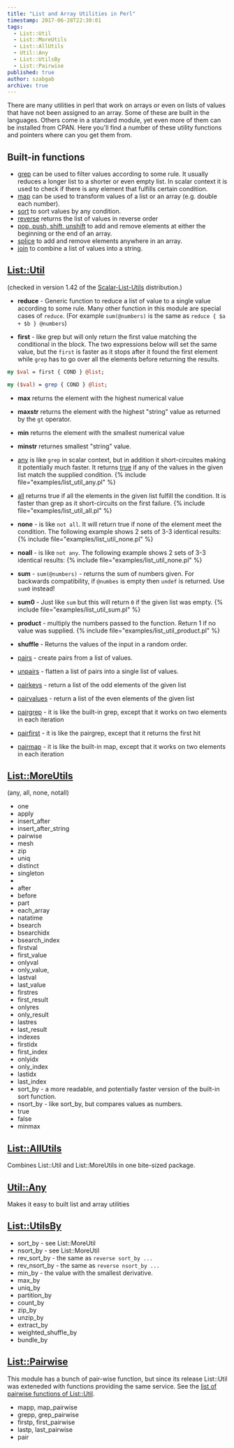 ```yaml
---
title: "List and Array Utilities in Perl"
timestamp: 2017-06-28T22:30:01
tags:
  - List::Util
  - List::MoreUtils
  - List::AllUtils
  - Util::Any
  - List::UtilsBy
  - List::Pairwise
published: true
author: szabgab
archive: true
---
```



There are many utilities in perl that work on arrays or even on lists of values that have not been assigned
to an array. Some of these are built in the languages. Others come in a standard module, yet even more of
them can be installed from CPAN. Here you'll find a number of these utility functions and pointers where
can you get them from.



## Built-in functions

* [grep](/filtering-values-with-perl-grep) can be used to filter values according to some rule. It usually reduces a longer list to a shorter or even empty list. In scalar context it is used to check if there is any element that fulfills certain condition.
* [map](/transforming-a-perl-array-using-map) can be used to transform values of a list or an array (e.g. double each number).
* [sort](/search/sort) to sort values by any condition.
* [reverse](/reverse) returns the list of values in reverse order
* [pop, push, shift, unshift](/manipulating-perl-arrays) to add and remove elements at either the beginning or the end of an array.
* [splice](/splice-to-slice-and-dice-arrays-in-perl) to add and remove elements anywhere in an array.
* [join](/join) to combine a list of values into a string.


## [List::Util](https://metacpan.org/pod/List::Util)
(checked in version 1.42 of the [Scalar-List-Utils](https://metacpan.org/release/Scalar-List-Utils) distribution.)

* <b>reduce</b> - Generic function to reduce a list of value to a single value according to some rule. Many other function in this module are special cases of `reduce`. (For example `sum(@numbers)` is the same as `reduce { $a + $b } @numbers`)

* <b>first</b> - like grep but will only return the first value matching the conditional in the block. The two expressions below will set the same value, but the `first` is faster as
it stops after it found the first element while `grep` has to go over all the elements before returning the results.

```perl
my $val = first { COND } @list;

my ($val) = grep { COND } @list;
```
  
* <b>max</b> returns the element with the highest numerical value
* <b>maxstr</b> returns the element with the highest "string" value as returned by the `gt` operator.
* <b>min</b> returns the element with the smallest numerical value
* <b>minstr</b> returnes smallest "string" value.
* [any](/filtering-values-with-perl-grep) is like `grep` in scalar context, but in addition it short-circuites making it potentially much faster. It returns [true](/how-to-sort-faster-in-perl) if any of the values in the given list match the supplied condition.
  {% include file="examples/list_util_any.pl" %}
  
* [all](/does-all-really-short-circuit) returns true if all the elements in the given list fulfill the condition. It is faster than grep as it short-circuits on the first failure.
  {% include file="examples/list_util_all.pl" %}
  
* <b>none</b> - is like `not all`. It will return true if none of the element meet the condition. The following example shows 2 sets of 3-3 identical results:
  {% include file="examples/list_util_none.pl" %}
  
* <b>noall</b> - is like `not any`. The following example shows 2 sets of 3-3 identical results:
  {% include file="examples/list_util_none.pl" %}
  

* <b>sum</b> -  `sum(@numbers)` - returns the sum of numbers given. For backwards compatibility, if `@numbes` is empty then `undef` is returned. Use `sum0` instead!
* <b>sum0</b> -  Just like `sum` but this will return `0` if the given list was empty.
  {% include file="examples/list_util_sum.pl" %}
  
* <b>product</b> - multiply the numbers passed to the function. Return 1 if no value was supplied.
  {% include file="examples/list_util_product.pl" %}
  

* <b>shuffle</b> - Returns the values of the input in a random order.

* [pairs](/operation-on-value-pairs-in-perl) - create pairs from a list of values.
* [unpairs](/operation-on-value-pairs-in-perl) - flatten a list of pairs into a single list of values.
* [pairkeys](/operation-on-value-pairs-in-perl) - return a list of the odd elements of the given list
* <a href="/operation-on-value-pairs-in-perl">pairvalues<a> - return a list of the even elements of the given list
* <a href="/operation-on-value-pairs-in-perl">pairgrep<a> - it is like the built-in grep, except that it works on two elements in each iteration
* <a href="/operation-on-value-pairs-in-perl">pairfirst<a> - it is like the pairgrep, except that it returns the first hit
* <a href="/operation-on-value-pairs-in-perl">pairmap<a> - it is like the built-in map, except that it works on two elements in each iteration

## [List::MoreUtils](https://metacpan.org/pod/List::MoreUtils)

(any, all, none, notall)

* one
* apply
* insert_after
* insert_after_string
* pairwise
* mesh
* zip
* uniq
* distinct
* singleton
* 
* after
* before
* part
* each_array
* natatime
* bsearch
* bsearchidx
* bsearch_index
* firstval
* first_value
* onlyval
* only_value,
* lastval
* last_value
* firstres
* first_result
* onlyres
* only_result
* lastres
* last_result
* indexes
* firstidx
* first_index
* onlyidx
* only_index
* lastidx
* last_index
* sort_by - a more readable, and potentially faster  version of the built-in sort function.
* nsort_by - like sort_by, but compares values as numbers. 
* true
* false
* minmax


## [List::AllUtils](https://metacpan.org/pod/List::AllUtils)

Combines List::Util and List::MoreUtils in one bite-sized package.

## [Util::Any](https://metacpan.org/pod/Util::Any)

Makes it easy to built list and array utilities


## [List::UtilsBy](https://metacpan.org/pod/List::UtilsBy)

* sort_by - see List::MoreUtil
* nsort_by - see List::MoreUtil
* rev_sort_by - the same as `reverse sort_by ...`
* rev_nsort_by - the same as `reverse nsort_by ...`
* min_by - the value with the smallest derivative. 
* max_by
* uniq_by
* partition_by
* count_by
* zip_by
* unzip_by
* extract_by
* weighted_shuffle_by
* bundle_by

## [List::Pairwise](https://metacpan.org/pod/List::Pairwise)

This module has a bunch of pair-wise function, but since its release List::Util was exteneded with functions providing the same service.
See the [list of pairwise functions of List::Util](/operation-on-value-pairs-in-perl).

* mapp, map_pairwise
* grepp, grep_pairwise
* firstp, first_pairwise
* lastp, last_pairwise
* pair


